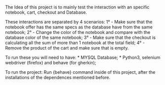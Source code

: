 The Idea of this project is to mainly test the interaction with an specific notebook, cart, checkout and Database. 

These interactions are separated by 4 scenarios:
    1° - Make sure that the notebook offer has the same specs as the database have from the same notebook;
    2° - Change the color of the notebook and compare with the database color of the same notebook;
    3° - Make sure that the checkout is calculating all the sum of more than 1 notebook at the total field;
    4° - Remove the product of the cart and make sure that is empty.

To run these you will need to have:
    * MYSQL Database;
    * Python3, selenium webdriver (firefox) and behave (for gherkin);
 
To run the project:
    Run {behave} command inside of this project, after the installations of the dependences mentioned before.